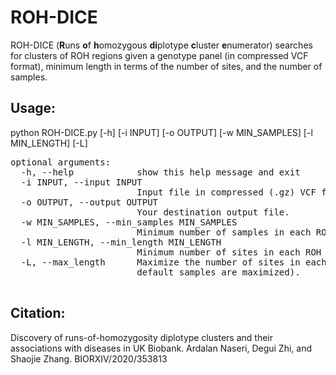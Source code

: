 # ROH-DICE

ROH-DICE (<b>R</b>uns <b>o</b>f <b>h</b>omozygous <b>di</b>plotype <b>c</b>luster <b>e</b>numerator) searches for clusters of ROH regions given a genotype panel (in compressed VCF format), minimum length in terms of the number of sites, and the number of samples. 


## Usage:
python ROH-DICE.py [-h] [-i INPUT] [-o OUTPUT] [-w MIN_SAMPLES]
                   [-l MIN_LENGTH] [-L]

<pre>
optional arguments:
  -h, --help            show this help message and exit
  -i INPUT, --input INPUT
                        Input file in compressed (.gz) VCF format
  -o OUTPUT, --output OUTPUT
                        Your destination output file.
  -w MIN_SAMPLES, --min_samples MIN_SAMPLES
                        Minimum number of samples in each ROH cluster.
  -l MIN_LENGTH, --min_length MIN_LENGTH
                        Minimum number of sites in each ROH cluster.
  -L, --max_length      Maximize the number of sites in each cluster (by
                        default samples are maximized).
                        
</pre>                        

## Citation:
Discovery of runs-of-homozygosity diplotype clusters and their associations with diseases in UK Biobank. Ardalan Naseri, Degui Zhi, and Shaojie Zhang. BIORXIV/2020/353813

